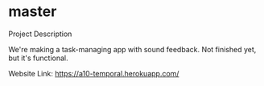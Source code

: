 master
====

Project Description

We're making a task-managing app with sound feedback. Not finished yet, but it's functional.

Website Link: https://a10-temporal.herokuapp.com/
